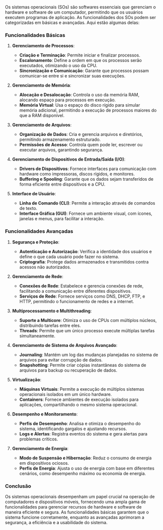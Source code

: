 Os sistemas operacionais (SOs) são softwares essenciais que gerenciam o hardware e software de um computador, permitindo que os usuários executem programas de aplicação. As funcionalidades dos SOs podem ser categorizadas em básicas e avançadas. Aqui estão algumas delas:

### Funcionalidades Básicas

1. **Gerenciamento de Processos**:
   - **Criação e Terminação**: Permite iniciar e finalizar processos.
   - **Escalonamento**: Define a ordem em que os processos serão executados, otimizando o uso da CPU.
   - **Sincronização e Comunicação**: Garante que processos possam comunicar-se entre si e sincronizar suas execuções.

2. **Gerenciamento de Memória**:
   - **Alocação e Desalocação**: Controla o uso da memória RAM, alocando espaço para processos em execução.
   - **Memória Virtual**: Usa o espaço do disco rígido para simular memória adicional, permitindo a execução de processos maiores do que a RAM disponível.

3. **Gerenciamento de Arquivos**:
   - **Organização de Dados**: Cria e gerencia arquivos e diretórios, permitindo armazenamento estruturado.
   - **Permissões de Acesso**: Controla quem pode ler, escrever ou executar arquivos, garantindo segurança.

4. **Gerenciamento de Dispositivos de Entrada/Saída (I/O)**:
   - **Drivers de Dispositivos**: Fornece interfaces para comunicação com hardware como impressoras, discos rígidos, e monitores.
   - **Buffering e Spooling**: Garante que os dados sejam transferidos de forma eficiente entre dispositivos e a CPU.

5. **Interface de Usuário**:
   - **Linha de Comando (CLI)**: Permite a interação através de comandos de texto.
   - **Interface Gráfica (GUI)**: Fornece um ambiente visual, com ícones, janelas e menus, para facilitar a interação.

### Funcionalidades Avançadas

1. **Segurança e Proteção**:
   - **Autenticação e Autorização**: Verifica a identidade dos usuários e define o que cada usuário pode fazer no sistema.
   - **Criptografia**: Protege dados armazenados e transmitidos contra acessos não autorizados.

2. **Gerenciamento de Rede**:
   - **Conexões de Rede**: Estabelece e gerencia conexões de rede, facilitando a comunicação entre diferentes dispositivos.
   - **Serviços de Rede**: Fornece serviços como DNS, DHCP, FTP, e HTTP, permitindo o funcionamento de redes e a internet.

3. **Multiprocessamento e Multithreading**:
   - **Suporte a Multicore**: Otimiza o uso de CPUs com múltiplos núcleos, distribuindo tarefas entre eles.
   - **Threads**: Permite que um único processo execute múltiplas tarefas simultaneamente.

4. **Gerenciamento de Sistema de Arquivos Avançado**:
   - **Journaling**: Mantém um log das mudanças planejadas no sistema de arquivos para evitar corrupção de dados.
   - **Snapshotting**: Permite criar cópias instantâneas do sistema de arquivos para backup ou recuperação de dados.

5. **Virtualização**:
   - **Máquinas Virtuais**: Permite a execução de múltiplos sistemas operacionais isolados em um único hardware.
   - **Containers**: Fornece ambientes de execução isolados para aplicações, compartilhando o mesmo sistema operacional.

6. **Desempenho e Monitoramento**:
   - **Perfis de Desempenho**: Analisa e otimiza o desempenho do sistema, identificando gargalos e ajustando recursos.
   - **Logs e Alertas**: Registra eventos do sistema e gera alertas para problemas críticos.

7. **Gerenciamento de Energia**:
   - **Modo de Suspensão e Hibernação**: Reduz o consumo de energia em dispositivos ociosos.
   - **Perfis de Energia**: Ajusta o uso de energia com base em diferentes cenários, como desempenho máximo ou economia de energia.

### Conclusão

Os sistemas operacionais desempenham um papel crucial na operação de computadores e dispositivos móveis, fornecendo uma ampla gama de funcionalidades para gerenciar recursos de hardware e software de maneira eficiente e segura. As funcionalidades básicas garantem que o sistema funcione corretamente, enquanto as avançadas aprimoram a segurança, a eficiência e a usabilidade do sistema.